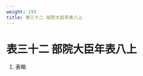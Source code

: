 ```yaml
---
weight: 193
title: 表三十二 部院大臣年表八上
---
```


# 表三十二 部院大臣年表八上

1. <span id="表三十二_部院大臣年表八上-1"></span>
表略
